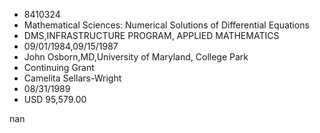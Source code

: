 
* 8410324
* Mathematical Sciences: Numerical Solutions of Differential Equations
* DMS,INFRASTRUCTURE PROGRAM, APPLIED MATHEMATICS
* 09/01/1984,09/15/1987
* John Osborn,MD,University of Maryland, College Park
* Continuing Grant
* Camelita Sellars-Wright
* 08/31/1989
* USD 95,579.00

nan

